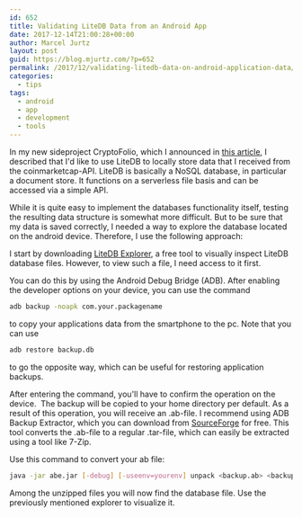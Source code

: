 ```yaml
---
id: 652
title: Validating LiteDB Data from an Android App
date: 2017-12-14T21:00:28+00:00
author: Marcel Jurtz
layout: post
guid: https://blog.mjurtz.com/?p=652
permalink: /2017/12/validating-litedb-data-on-android-application-data/
categories:
  - tips
tags:
  - android
  - app
  - development
  - tools
---
```

In my new sideproject CryptoFolio, which I announced in [this article](https://blog.mjurtz.com/2017/12/sideproject-cryptofolio/), I described that I'd like to use LiteDB to locally store data that I received from the coinmarketcap-API. LiteDB is basically a NoSQL database, in particular a document store. It functions on a serverless file basis and can be accessed via a simple API.

While it is quite easy to implement the databases functionality itself, testing the resulting data structure is somewhat more difficult. But to be sure that my data is saved correctly, I needed a way to explore the database located on the android device. Therefore, I use the following approach:

I start by downloading [LiteDB Explorer](https://github.com/JosefNemec/LiteDbExplorer), a free tool to visually inspect LiteDB database files. However, to view such a file, I need access to it first.

You can do this by using the Android Debug Bridge (ADB). After enabling the developer options on your device, you can use the command 
```bash
adb backup -noapk com.your.packagename
```
to copy your applications data from the smartphone to the pc. Note that you can use
```bash
adb restore backup.db
```
to go the opposite way, which can be useful for restoring application backups.

After entering the command, you'll have to confirm the operation on the device.  The backup will be copied to your home directory per default. As a result of this operation, you will receive an .ab-file. I recommend using ADB Backup Extractor, which you can download from [SourceForge](https://sourceforge.net/projects/adbextractor/files/latest/download) for free. This tool converts the .ab-file to a regular .tar-file, which can easily be extracted using a tool like 7-Zip.

Use this command to convert your ab file:

```bash
java -jar abe.jar [-debug] [-useenv=yourenv] unpack <backup.ab> <backup.tar> [password]
```

Among the unzipped files you will now find the database file. Use the previously mentioned explorer to visualize it.
